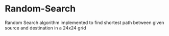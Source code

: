 # Random-Search
Random Search algorithm implemented to find shortest path between given source and destination in a 24x24 grid
